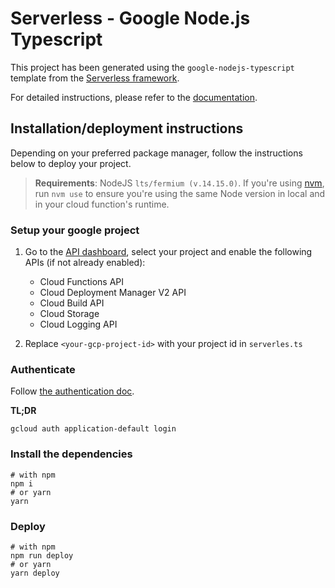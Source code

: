 # Serverless - Google Node.js Typescript

This project has been generated using the `google-nodejs-typescript` template from the [Serverless framework](https://www.serverless.com/).

For detailed instructions, please refer to the [documentation](https://www.serverless.com/framework/docs/providers/google/).

## Installation/deployment instructions

Depending on your preferred package manager, follow the instructions below to deploy your project.

> **Requirements**: NodeJS `lts/fermium (v.14.15.0)`. If you're using [nvm](https://github.com/nvm-sh/nvm), run `nvm use` to ensure you're using the same Node version in local and in your cloud function's runtime.

### Setup your google project

1. Go to the [API dashboard](https://console.cloud.google.com/apis/dashboard), select your project and enable the following APIs (if not already enabled):

   - Cloud Functions API
   - Cloud Deployment Manager V2 API
   - Cloud Build API
   - Cloud Storage
   - Cloud Logging API

2. Replace `<your-gcp-project-id>` with your project id in `serverles.ts`

### Authenticate

Follow [the authentication doc](https://www.serverless.com/framework/docs/providers/google/guide/credentials/).

**TL;DR**

```shell
gcloud auth application-default login
```

### Install the dependencies

```shell
# with npm
npm i
# or yarn
yarn
```

### Deploy

```shell
# with npm
npm run deploy
# or yarn
yarn deploy
```
